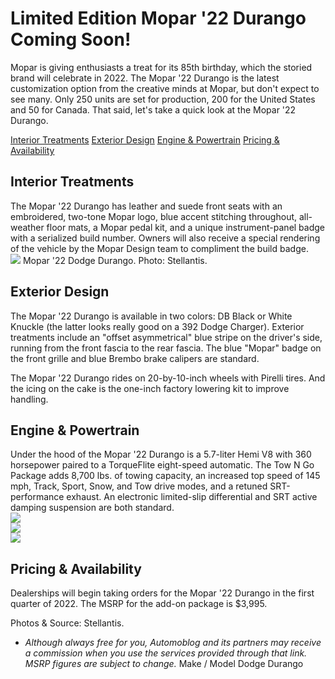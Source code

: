 

# Limited Edition Mopar '22 Durango Coming Soon!



Mopar is giving enthusiasts a treat for its 85th birthday, which the storied brand will celebrate in 2022. The Mopar '22 Durango is the latest customization option from the creative minds at Mopar, but don't expect to see many. Only 250 units are set for production, 200 for the United States and 50 for Canada. That said, let's take a quick look at the Mopar '22 Durango.

[Interior Treatments](#interior-treatments) 
[Exterior Design](#exterior-design) 
[Engine & Powertrain](#engine-powertrain) 
[Pricing & Availability](#pricing-availability)

## Interior Treatments

The Mopar '22 Durango has leather and suede front seats with an embroidered, two-tone Mopar logo, blue accent stitching throughout, all-weather floor mats, a Mopar pedal kit, and a unique instrument-panel badge with a serialized build number. Owners will also receive a special rendering of the vehicle by the Mopar Design team to compliment the build badge.
<br>
<img src= "../Blog_resources/images/assets/images/posts/004/004-image1.jpg">
Mopar '22 Dodge Durango. Photo: Stellantis.

## Exterior Design

The Mopar '22 Durango is available in two colors: DB Black or White Knuckle (the latter looks really good on a 392 Dodge Charger). Exterior treatments include an "offset asymmetrical" blue stripe on the driver's side, running from the front fascia to the rear fascia. The blue "Mopar" badge on the front grille and blue Brembo brake calipers are standard.

The Mopar '22 Durango rides on 20-by-10-inch wheels with Pirelli tires. And the icing on the cake is the one-inch factory lowering kit to improve handling.

## Engine & Powertrain

Under the hood of the Mopar '22 Durango is a 5.7-liter Hemi V8 with 360 horsepower paired to a TorqueFlite eight-speed automatic. The Tow N Go Package adds 8,700 lbs. of towing capacity, an increased top speed of 145 mph, Track, Sport, Snow, and Tow drive modes, and a retuned SRT-performance exhaust. An electronic limited-slip differential and SRT active damping suspension are both standard.
<br><img src= "../Blog_resources/images/assets/images/posts/004/004-image2.jpg">
<br><img src= "../Blog_resources/images/assets/images/posts/004/004-image3.jpg">
<br><img src= "../Blog_resources/images/assets/images/posts/004/004-image4.jpg">

## Pricing & Availability

Dealerships will begin taking orders for the Mopar '22 Durango in the first quarter of 2022. The MSRP for the add-on package is $3,995.



Photos & Source: Stellantis.

* _Although always free for you, Automoblog and its partners may receive a commission when you use the services provided through that link. MSRP figures are subject to change._
Make / Model Dodge Durango


